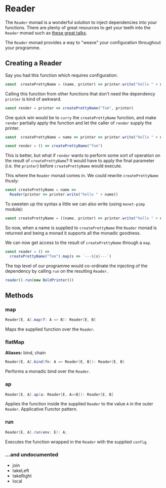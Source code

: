 # Reader

The `Reader` monad is a wonderful solution to inject dependencies into your functions.  There are plenty of great resources to get your teeth into the `Reader` monad such as [these great talks](http://functionaltalks.org/tag/reader-monad/).

The `Reader` monad provides a way to "weave" your configuration throughout your programme.

## Creating a Reader

Say you had this function which requires configuration:

```javascript
const  createPrettyName = (name, printer) => printer.write("hello " + name)
```

Calling this function from other functions that don't need the dependency `printer` is kind of awkward.

```javascript
const render = printer => createPrettyName("Tom", printer)
```

One quick win would be to `curry` the `createPrettyName` function, and make `render` partially apply the function and let the caller of
`render` supply the printer.

```javascript
const  createPrettyName = name => printer => printer.write("hello " + name)

const render = () => createPrettyName("Tom")
```

This is better, but what if `render` wants to perform some sort of operation on the result of `createPrettyName`? It would have to apply
the final parameter (i.e. the `printer`) before `createPrettyName` would execute.

This where the `Reader` monad comes in. We could rewrite `createPrettyName` thusly:

```javascript
const createPrettyName = name =>
  Reader(printer => printer.write("hello " + name))
```

To sweeten up the syntax a little we can also write (using `monet-pimp` module):

```javascript
const createPrettyName = ((name, printer) => printer.write("hello " + name)).reader()
```

So now, when a name is supplied to `createPrettyName` the `Reader` monad is returned and being a monad it supports all the monadic goodness.

We can now get access to the result of `createPrettyName` through a `map`.

```javascript
const reader = () =>
  createPrettyName("Tom").map(s => `---${s}---`)
```

The top level of our programme would co-ordinate the injecting of the dependency by calling `run` on the resulting `Reader.`

```javascript
reader().run(new BoldPrinter())
````

## Methods

### map

```scala
Reader[E, A].map(f: A => B): Reader[E, B]
```

Maps the supplied function over the `Reader`.

### flatMap

**Aliases:** bind, chain

```scala
Reader[E, A].bind(fn: A => Reader[E, B]): Reader[E, B]
```

Performs a monadic bind over the `Reader`.

### ap

```scala
Reader[E, A].ap(a: Reader[E, A=>B]): Reader[E, B]
```

Applies the function inside the supplied `Reader` to the value `A` in the outer `Reader`.  Applicative Functor pattern.

### run

```scala
Reader[E, A].run(env: E): A;
```

Executes the function wrapped in the `Reader` with the supplied `config`.

### ...and undocumented
- join
- takeLeft
- takeRight
- local
